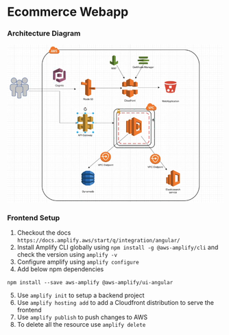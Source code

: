 # Ecommerce Webapp

### Architecture Diagram
![Diagram](architecture.png "architecture")

### Frontend Setup

1. Checkout the docs `https://docs.amplify.aws/start/q/integration/angular/`
2. Install Amplify CLI globally using `npm install -g @aws-amplify/cli` and check the version using `amplify -v`
3. Configure amplify using `amplify configure`
4. Add below npm dependencies

~~~text
npm install --save aws-amplify @aws-amplify/ui-angular
~~~

5. Use `amplify init` to setup a backend project
6. Use `amplify hosting add` to add a Cloudfront distribution to serve the frontend
7. Use `amplify publish` to push changes to AWS
8. To delete all the resource use `amplify delete`